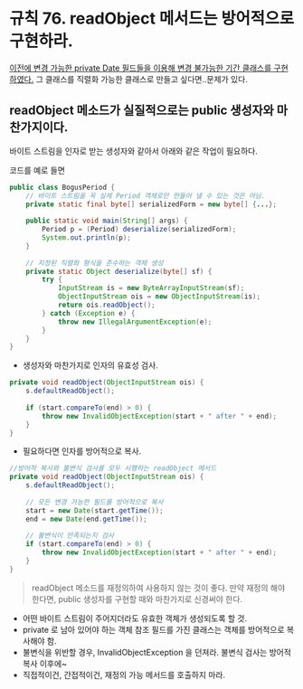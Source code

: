 # 규칙 76. readObject 메서드는 방어적으로 구현하라.

[이전에 변경 가능한 private Date 필드들을 이용해 변경 불가능한 기간 클래스를 구현하였다.](rule39.md) 그 클래스를 직렬화 가능한 클래스로 만들고 싶다면..문제가 있다.

## readObject 메소드가 실질적으로는 public 생성자와 마찬가지이다.
바이트 스트림을 인자로 받는 생성자와 같아서 아래와 같은 작업이 필요하다.

코드를 예로 들면
```java
public class BogusPeriod {
    // 바이트 스트림을 꼭 실제 Period 객체로만 만들어 낼 수 있는 것은 아님.
    private static final byte[] serializedForm = new byte[] {...};
    
    public static void main(String[] args) {
        Period p = (Period) deserialize(serializedForm);
        System.out.println(p);
    }
    
    // 지정된 직렬화 형식을 준수하는 객체 생성
    private static Object deserialize(byte[] sf) {
        try {
            InputStream is = new ByteArrayInputStream(sf);
            ObjectInputStream ois = new ObjectInputStream(is);
            return ois.readObject();
        } catch (Exception e) {
            throw new IllegalArgumentException(e);
        }
    }
}
```

- 생성자와 마찬가지로 인자의 유효성 검사.
```java
private void readObject(ObjectInputStream ois) {
    s.defaultReadObject();
    
    if (start.compareTo(end) > 0) {
        throw new InvalidObjectException(start + " after " + end);
    }
}
```

- 필요하다면 인자를 방어적으로 복사.
```java
//방어적 복사와 불변식 검사를 모두 시행하는 readObject 메서드
private void readObject(ObjectInputStream ois) {
    s.defaultReadObject();
    
    // 모든 변경 가능한 필드를 방어적으로 복사
    start = new Date(start.getTime());
    end = new Date(end.getTime());
    
    // 불변식이 만족되는지 검사
    if (start.compareTo(end) > 0) {
        throw new InvalidObjectException(start + " after " + end);
    }
}
```

> readObject 메소드를 재정의하여 사용하지 않는 것이 좋다. 만약 재정의 해야 한다면, public 생성자를 구현할 때와 마찬가지로 신경써야 한다.
- 어떤 바이트 스트림이 주어지더라도 유효한 객체가 생성되도록 할 것.
- private 로 남아 있어야 하는 객체 참조 필드를 가진 클래스는 객체를 방어적으로 복사해야 함. 
- 불변식을 위반할 경우, InvalidObjectException 을 던져라. 불변식 검사는 방어적 복사 이후에~
- 직접적이건, 간접적이건, 재정의 가능 메서드를 호출하지 마라.
